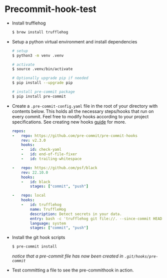 # Precommit-hook-test

- Install trufflehog
  ```bash
  $ brew install trufflehog
  ```

- Setup a python virtual environment and install dependencies
  ```bash
  # setup
  $ python3 -m venv .venv

  # activate
  $ source .venv/bin/activate

  # Optionally upgrade pip if needed
  $ pip install --upgrade pip

  # install pre-commit package
  $ pip install pre-commit
  ```

- Create a `.pre-commit-config.yaml` file in the root of your directory with contents below. This holds all the necessary steps/hooks that run on every commit. Feel free to modify hooks according to your project specifications. See creating new hooks [guide](https://pre-commit.com/#new-hooks) for more.
  ```yaml
  repos:
  -   repo: https://github.com/pre-commit/pre-commit-hooks
      rev: v2.3.0
      hooks:
      -   id: check-yaml
      -   id: end-of-file-fixer
      -   id: trailing-whitespace

  -   repo: https://github.com/psf/black
      rev: 22.10.0
      hooks:
      -   id: black
          stages: ["commit", "push"]

  -   repo: local
      hooks:
      -   id: trufflehog
          name: TruffleHog
          description: Detect secrets in your data.
          entry: bash -c 'trufflehog git file://. --since-commit HEAD --fail'
          language: system
          stages: ["commit", "push"]
  ```

- Install the git hook scripts
  ```bash
  $ pre-commit install
  ```
  *notice that a pre-commit file has now been created in `.git/hooks/pre-commit`*

- Test committing a file to see the pre-commithook in action.
